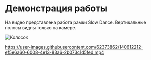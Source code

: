 # Демонстрация работы

На видео представлена работа рамки Slow Dance. Вертикальные полосы видны только на камере.  

![Колосок](https://user-images.githubusercontent.com/62373862/140612026-895440bd-cd40-4805-98f6-4c91eeb20041.jpg)

https://user-images.githubusercontent.com/62373862/140612212-ef5e6a60-6008-4e13-83a6-2b073c1d5fed.mp4

